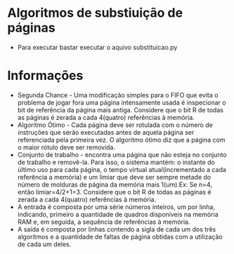 # Algoritmos de substiuição de páginas
* Para executar bastar executar o aquivo substituicao.py

# Informações
* Segunda Chance - Uma modificação simples para o FIFO que evita o problema de jogar fora uma página intensamente usada é inspecionar o bit de referência da página mais antiga. Considere que o bit R de todas as páginas é zerada a cada 4(quatro) referências à memória.
* Algoritmo Ótimo - Cada página deve ser rotulada com o número de instruções que serão executadas antes de aquela página ser referenciada pela primeira vez. O algoritmo ótimo diz que a página com o maior rótulo deve ser removida.
* Conjunto de trabalho - encontra uma página que não esteja no conjunto de trabalho e removê-la. Para isso, o sistema mantém: o instante do último uso para cada página, o tempo virtual atual(incrementado a cada referência a memória) e um limiar que deve ser sempre metade do número de molduras de página da memória mais 1(um).Ex: Se n=4, então limiar=4/2+1=3. Considere que o bit R de todas as páginas é zerada a cada 4(quatro) referências à memória.
* A entrada é composta por uma série números inteiros, um por linha, indicando, primeiro a quantidade de quadros disponíveis na memória RAM e, em seguida, a sequência de referências à memória.
* A saída é composta por linhas contendo a sigla de cada um dos três algoritmos e a quantidade de faltas de página obtidas com a utilização de cada um deles.
